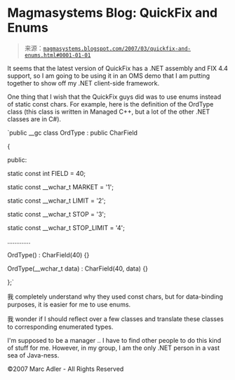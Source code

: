 <!--yml

category: 未分类

date: 2024-05-18 05:10:14

-->

# Magmasystems Blog: QuickFix and Enums

> 来源：[`magmasystems.blogspot.com/2007/03/quickfix-and-enums.html#0001-01-01`](http://magmasystems.blogspot.com/2007/03/quickfix-and-enums.html#0001-01-01)

It seems that the latest version of QuickFix has a .NET assembly and FIX 4.4 support, so I am going to be using it in an OMS demo that I am putting together to show off my .NET client-side framework.

One thing that I wish that the QuickFix guys did was to use enums instead of static const chars. For example, here is the definition of the OrdType class (this class is written in Managed C++, but a lot of the other .NET classes are in C#).

`public __gc class OrdType : public CharField

{

public:

static const int FIELD = 40;

static const __wchar_t MARKET = '1';

static const __wchar_t LIMIT = '2';

static const __wchar_t STOP = '3';

static const __wchar_t STOP_LIMIT = '4';

.............

OrdType() : CharField(40) {}

OrdType(__wchar_t data) : CharField(40, data) {}

};`

我 completely understand why they used const chars, but for data-binding purposes, it is easier for me to use enums.

我 wonder if I should reflect over a few classes and translate these classes to corresponding enumerated types.

I'm supposed to be a manager .. I have to find other people to do this kind of stuff for me. However, in my group, I am the only .NET person in a vast sea of Java-ness.

©2007 Marc Adler - All Rights Reserved
